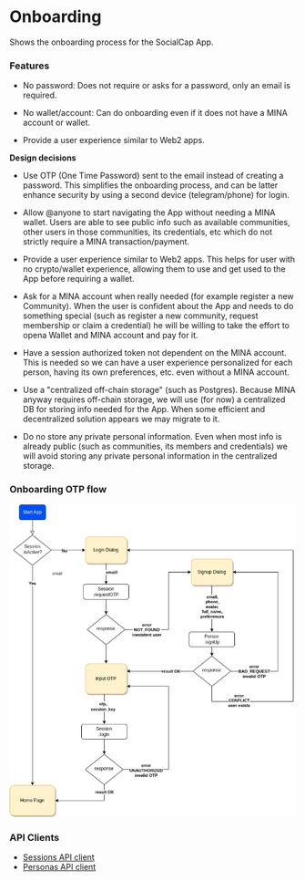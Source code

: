 # Onboarding

Shows the onboarding process for the SocialCap App. 

### Features

- No password: Does not require or asks for a password, only an email is required.

- No wallet/account: Can do onboarding even if it does not have a MINA account or wallet.
- Provide a user experience similar to Web2 apps.

**Design decisions**

- Use OTP (One Time Password) sent to the email instead of creating a password. This simplifies the onboarding process, and can be latter enhance security by using a second device (telegram/phone) for login.

- Allow @anyone to start navigating the App without needing a MINA wallet. Users are able to see public info such as available communities, other users in those communities, its credentials, etc which do not strictly require a MINA transaction/payment.
- Provide a user experience similar to Web2 apps. This helps for user with no crypto/wallet experience, allowing them to use and get used to the App before requiring a wallet.
- Ask for a MINA account when really needed (for example register a new Community). When the user is confident about the App and needs to do something special (such as register a new community, request membership or claim a credential) he will be willing to take the effort to opena Wallet and MINA account and pay for it.
- Have a session authorized token not dependent on the MINA account. This is needed so we can have a user experience personalized for each person, having its own preferences, etc. even without a MINA account.
- Use a "centralized off-chain storage" (such as Postgres). Because MINA anyway requires off-chain storage, we will use (for now) a centralized DB for storing info needed for the App. When some efficient and decentralized solution appears we may migrate to it.
- Do no store any private personal information. Even when most info is already public (such as communities, its members and credentials) we will avoid storing any private personal information in the centralized storage.

### Onboarding OTP flow



![onboarding-flow.drawio](./onboarding-flow.drawio.png)



###  API Clients 

- [Sessions API client](../api/client-sessions.md)
- [Personas API client](../api/client-personas.md)

